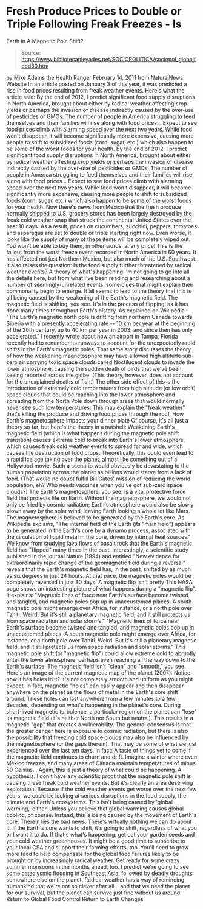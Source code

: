 # Fresh Produce Prices to Double or Triple Following Freak Freezes - Is 
Earth in A Magnetic Pole Shift?

> Source: https://www.bibliotecapleyades.net/SOCIOPOLITICA/sociopol_globalfood30.htm

by Mike Adams
the Health Ranger February 14, 2011
from NaturalNews Website
In an article posted on January 3 of this year, it was predicted a rise in food prices resulting from freak weather events.
Here's what the article said:
By the end of 2012, I predict significant food supply disruptions in North America, brought about either by radical weather affecting crop yields or perhaps the invasion of disease indirectly caused by the over-use of pesticides or GMOs. The number of people in America struggling to feed themselves and their families will rise along with food prices... Expect to see food prices climb with alarming speed over the next two years. While food won't disappear, it will become significantly more expensive, causing more people to shift to subsidized foods (corn, sugar, etc.) which also happen to be some of the worst foods for your health.
By the end of 2012, I predict significant food supply disruptions in North America, brought about either by radical weather affecting crop yields or perhaps the invasion of disease indirectly caused by the over-use of pesticides or GMOs.
The number of people in America struggling to feed themselves and their families will rise along with food prices...
Expect to see food prices climb with alarming speed over the next two years. While food won't disappear, it will become significantly more expensive, causing more people to shift to subsidized foods (corn, sugar, etc.) which also happen to be some of the worst foods for your health.
Now there's news from Mexico that the fresh produce normally shipped to U.S. grocery stores has been largely destroyed by the freak cold weather snap that struck the continental United States over the past 10 days.
As a result, prices on cucumbers, zucchini, peppers, tomatoes and asparagus are set to double or triple starting right now. Even worse, it looks like the supply of many of these items will be completely wiped out. You won't be able to buy them, in other words, at any price! This is the fallout from the worst freeze event recorded in North America in 60 years. It has affected not just Northern Mexico, but also much of the U.S. Southwest.
It also raises the question:
Is the food supply further threatened by radical weather events?
A theory of what's happening
I'm not going to go into all the details here, but from what I've been reading and researching about a number of seemingly-unrelated events, some clues that might explain their commonality begin to emerge.
It all seems to lead to the theory that this is all being caused by the weakening of the Earth's magnetic field. The magnetic field is shifting, you see. It's in the process of flipping, as it has done many times throughout Earth's history.
As explained on Wikipedia :
"The Earth's magnetic north pole is drifting from northern Canada towards Siberia with a presently accelerating rate -- 10 km per year at the beginning of the 20th century, up to 40 km per year in 2003, and since then has only accelerated."
I recently wrote about how an airport in Tampa, Florida recently had to renumber its runways to account for the unexpectedly rapid shifts in the Earth's magnetic poles. That same story discusses the theory of how the weakening magnetosphere may have allowed high altitude sub-zero air carrying toxic space clouds called Noctilucent clouds to invade the lower atmosphere, causing the sudden death of birds that we've been seeing reported across the globe. (This theory, however, does not account for the unexplained deaths of fish.) The other side effect of this is the introduction of extremely cold temperatures from high altitude (or low orbit) space clouds that could be reaching into the lower atmosphere and spreading from the North Pole down through areas that would normally never see such low temperatures.
This may explain the "freak weather" that's killing the produce and driving food prices through the roof.
How Earth's magnetosphere impacts your dinner plate
Of course, it's all just a theory so far, but here's the theory in a nutshell: Weakening Earth's magnetic field (which is what happens during the magnetic pole shift transition) causes extreme cold to break into Earth's lower atmosphere, which causes freak cold weather events to spread far and wide, which causes the destruction of food crops. Theoretically, this could even lead to a rapid ice age taking over the planet, almost like something out of a Hollywood movie. Such a scenario would obviously be devastating to the human population across the planet as billions would starve from a lack of food.
(That would no doubt fulfill Bill Gates' mission of reducing the world population, eh? Who needs vaccines when you've got sub-zero space clouds?) The Earth's magnetosphere, you see, is a vital protective force field that protects life on Earth. Without the magnetosphere, we would not only be fried by cosmic radiation; Earth's atmosphere would also be slowly blown away by the solar wind, leaving Earth looking a whole lot like Mars. The magnetosphere is believed to be generated by the Earth's core.
As Wikipedia explains,
"The internal field of the Earth (its "main field") appears to be generated in the Earth's core by a dynamo process, associated with the circulation of liquid metal in the core, driven by internal heat sources."
We know from studying lava flows of basalt rock that the Earth's magnetic field has "flipped" many times in the past.
Interestingly, a scientific study published in the journal Nature (1994) and entitled "New evidence for extraordinarily rapid change of the geomagnetic field during a reversal" reveals that the Earth's magnetic field has, in the past, shifted by as much as six degrees in just 24 hours. At that pace, the magnetic poles would be completely reversed in just 30 days.
A magnetic flip isn't pretty
This NASA page shows an interesting picture of what happens during a "magnetic flip".
It explains:
"Magnetic lines of force near Earth's surface become twisted and tangled, and magnetic poles pop up in unaccustomed places. A south magnetic pole might emerge over Africa, for instance, or a north pole over Tahiti. Weird. But it's still a planetary magnetic field, and it still protects us from space radiation and solar storms."
"Magnetic lines of force near Earth's surface become twisted and tangled, and magnetic poles pop up in unaccustomed places.
A south magnetic pole might emerge over Africa, for instance, or a north pole over Tahiti. Weird. But it's still a planetary magnetic field, and it still protects us from space radiation and solar storms."
This magnetic pole shift (or "magnetic flip") could allow extreme cold to abruptly enter the lower atmosphere, perhaps even reaching all the way down to the Earth's surface. The magnetic field isn't "clean" and "smooth," you see.
Here's an image of the current magnetic map of the planet (2007):
Notice how it has holes in it?
It's not completely smooth and uniform as you might expect. In fact, magnetic "holes" can easily appear and then disappear anywhere on the planet as the flows of metal in the Earth's core shift around.
These holes can last anywhere from a few minutes to a few decades, depending on what's happening in the planet's core. During short-lived magnetic turbulence, a particular region on the planet can "lose" its magnetic field (it's neither North nor South but neutral).
This results in a magnetic "gap" that creates a vulnerability.
The general consensus is that the greater danger here is exposure to cosmic radiation, but there is also the possibility that freezing cold space clouds may also be influenced by the magnetosphere (or the gaps therein). That may be some of what we just experienced over the last ten days, in fact:
A taste of things yet to come if the magnetic field continues to churn and drift.
Imagine a winter where even Mexico freezes, and many areas of Canada maintain temperatures of minus 50 Celsius... Again, this is just a theory of what could be happening. A hypothesis.
I don't have any scientific proof that the magnetic pole shift is causing these freak cold weather events. But it's clearly an area deserving exploration. Because if the cold weather events get worse over the next few years, we could be looking at serious disruptions in the food supply, the climate and Earth's ecosystems. This isn't being caused by 'global warming,' either. Unless you believe that global warming causes global cooling, of course. Instead, this is being caused by the movement of Earth's core.
Therein lies the bad news:
There's virtually nothing we can do about it.
If the Earth's core wants to shift, it's going to shift, regardless of what you or I want it to do. If that's what's happening, get out your garden seeds and your cold weather greenhouses. It might be a good time to subscribe to your local CSA and support their farming efforts, too. You'll need to grow more food to help compensate for the global food failures likely to be brought on by increasingly radical weather. Get ready for some crazy summer monsoons in the months ahead, too. I predict we're going to see some cataclysmic flooding in Southeast Asia, followed by deadly droughts somewhere else on the planet.
Radical weather has a way of reminding humankind that we're not so clever after all... and that we need the planet for our survival, but the planet can survive just fine without us around.
Return to Global Food Control
Return to Earth Changes
